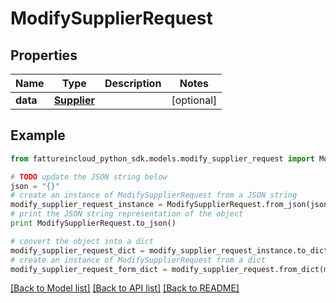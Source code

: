 # ModifySupplierRequest


## Properties

Name | Type | Description | Notes
------------ | ------------- | ------------- | -------------
**data** | [**Supplier**](Supplier.md) |  | [optional] 

## Example

```python
from fattureincloud_python_sdk.models.modify_supplier_request import ModifySupplierRequest

# TODO update the JSON string below
json = "{}"
# create an instance of ModifySupplierRequest from a JSON string
modify_supplier_request_instance = ModifySupplierRequest.from_json(json)
# print the JSON string representation of the object
print ModifySupplierRequest.to_json()

# convert the object into a dict
modify_supplier_request_dict = modify_supplier_request_instance.to_dict()
# create an instance of ModifySupplierRequest from a dict
modify_supplier_request_form_dict = modify_supplier_request.from_dict(modify_supplier_request_dict)
```
[[Back to Model list]](../README.md#documentation-for-models) [[Back to API list]](../README.md#documentation-for-api-endpoints) [[Back to README]](../README.md)



